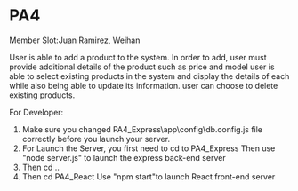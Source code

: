 # PA4
Member Slot:Juan Ramirez, Weihan


User is able to add a product to the system. In order to add, user must provide additional details of the product such as price and model
user is able to select existing products in the system and display the details of each while also being able to update its information.
user can choose to delete existing products.

For Developer:
  1. Make sure you changed PA4_Express\app\config\db.config.js file correctly before you launch your server.
  2. For Launch the Server, you first need to cd to PA4_Express
    Then use "node server.js" to launch the express back-end server
  3. Then cd ..
  4. Then cd PA4_React
    Use "npm start"to launch React front-end server
    
